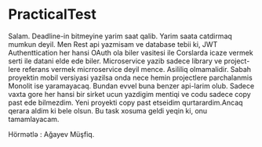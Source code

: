 # PracticalTest
Salam. Deadline-in bitmeyine yarim saat qalib.
Yarim saata catdirmaq mumkun deyil.
Men Rest api yazmisam ve database tebii ki, JWT Authenttication her hansi OAuth ola biler vasitesi ile Corslarda icaze vermek serti ile datani elde ede biler.
Microservice yazib sadece library ve project-lere referans vermek micrroservice deyil mence. Asililiq olmamalidir.
Sabah proyektin mobil versiyasi yazilsa onda nece hemin projectlere parchalanmis Monolit ise yaramayacaq.
Bundan evvel buna benzer api-larim olub. Sadece vaxta gore her hansi bir sirket ucun yazdigim mentiqi ve codu sadece copy past ede bilmezdim.
Yeni proyekti copy past etseidim qurtarardim.Ancaq qerara aldim ki bele olsun.
Bu task xosuma geldi yeqin ki, onu tamamlayacam.

Hörmətlə : Ağayev Müşfiq.
